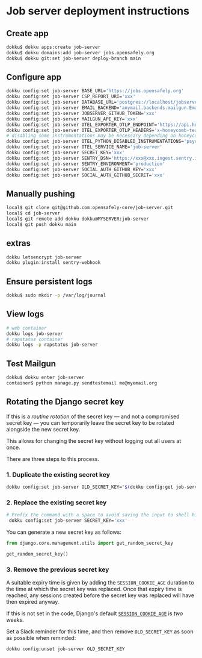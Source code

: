 # Job server deployment instructions
## Create app

```bash
dokku$ dokku apps:create job-server
dokku$ dokku domains:add job-server jobs.opensafely.org
dokku$ dokku git:set job-server deploy-branch main
```

## Configure app

```bash
dokku config:set job-server BASE_URL='https://jobs.opensafely.org'
dokku config:set job-server CSP_REPORT_URI='xxx'
dokku config:set job-server DATABASE_URL='postgres://localhost/jobserver'
dokku config:set job-server EMAIL_BACKEND='anymail.backends.mailgun.EmailBackend'
dokku config:set job-server JOBSERVER_GITHUB_TOKEN='xxx'
dokku config:set job-server MAILGUN_API_KEY='xxx'
dokku config:set job-server OTEL_EXPORTER_OTLP_ENDPOINT='https://api.honeycomb.io'
dokku config:set job-server OTEL_EXPORTER_OTLP_HEADERS='x-honeycomb-team=xxx,x-honeycomb-dataset=job-server'
# disabling some instrumentations may be necessary depending on honeycomb quota
dokku config:set job-server OTEL_PYTHON_DISABLED_INSTRUMENTATIONS='psycopg2'
dokku config:set job-server OTEL_SERVICE_NAME='job-server'
dokku config:set job-server SECRET_KEY='xxx'
dokku config:set job-server SENTRY_DSN='https://xxx@xxx.ingest.sentry.io/xxx'
dokku config:set job-server SENTRY_ENVIRONMENT='production'
dokku config:set job-server SOCIAL_AUTH_GITHUB_KEY='xxx'
dokku config:set job-server SOCIAL_AUTH_GITHUB_SECRET='xxx'
```

## Manually pushing

```bash
local$ git clone git@github.com:opensafely-core/job-server.git
local$ cd job-server
local$ git remote add dokku dokku@MYSERVER:job-server
local$ git push dokku main
```

## extras

```bash
dokku letsencrypt job-server
dokku plugin:install sentry-webhook
```

## Ensure persistent logs
```bash
dokku$ sudo mkdir -p /var/log/journal
```

## View logs

```bash
# web container
dokku logs job-server
# rapstatus container
dokku logs -p rapstatus job-server
```

## Test Mailgun

```bash
dokku$ dokku enter job-server
container$ python manage.py sendtestemail me@myemail.org
```

## Rotating the Django secret key

If this is a *routine rotation* of the secret key
— and not a compromised secret key —
you can temporarily leave the secret key to be rotated alongside the new secret key.

This allows for changing the secret key without logging out all users at once.

There are three steps to this process.

### 1. Duplicate the existing secret key

```bash
dokku config:set job-server OLD_SECRET_KEY="$(dokku config:get job-server SECRET_KEY)"
```

### 2. Replace the existing secret key

```bash
# Prefix the command with a space to avoid saving the input to shell history:
 dokku config:set job-server SECRET_KEY='xxx'
```

You can generate a new secret key as follows:

```py
from django.core.management.utils import get_random_secret_key

get_random_secret_key()
```

### 3. Remove the previous secret key

A suitable expiry time is given by adding the `SESSION_COOKIE_AGE` duration
to the time at which the secret key was replaced.
Once that expiry time is reached,
any sessions created before the secret key was replaced will have then expired anyway.

If this is not set in the code,
Django's default [`SESSION_COOKIE_AGE`](https://docs.djangoproject.com/en/dev/ref/settings/#session-cookie-age) is *two weeks*.

Set a Slack reminder for this time,
and then remove `OLD_SECRET_KEY` as soon as possible when reminded:

```bash
dokku config:unset job-server OLD_SECRET_KEY
```
